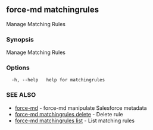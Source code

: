 ## force-md matchingrules

Manage Matching Rules

### Synopsis

Manage Matching Rules

### Options

```
  -h, --help   help for matchingrules
```

### SEE ALSO

* [force-md](force-md.md)	 - force-md manipulate Salesforce metadata
* [force-md matchingrules delete](force-md_matchingrules_delete.md)	 - Delete rule
* [force-md matchingrules list](force-md_matchingrules_list.md)	 - List matching rules

